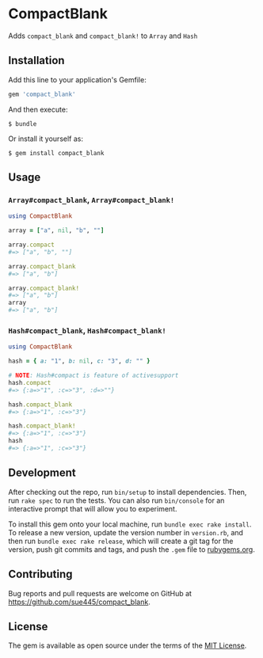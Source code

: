 # CompactBlank

Adds `compact_blank` and `compact_blank!` to `Array` and `Hash`

## Installation

Add this line to your application's Gemfile:

```ruby
gem 'compact_blank'
```

And then execute:

    $ bundle

Or install it yourself as:

    $ gem install compact_blank

## Usage

### `Array#compact_blank`, `Array#compact_blank!`
```ruby
using CompactBlank

array = ["a", nil, "b", ""]

array.compact
#=> ["a", "b", ""]

array.compact_blank
#=> ["a", "b"]

array.compact_blank!
#=> ["a", "b"]
array
#=> ["a", "b"]
```

### `Hash#compact_blank`, `Hash#compact_blank!`
```ruby
using CompactBlank

hash = { a: "1", b: nil, c: "3", d: "" }

# NOTE: Hash#compact is feature of activesupport
hash.compact
#=> {:a=>"1", :c=>"3", :d=>""}

hash.compact_blank
#=> {:a=>"1", :c=>"3"}

hash.compact_blank!
#=> {:a=>"1", :c=>"3"}
hash
#=> {:a=>"1", :c=>"3"}
```

## Development

After checking out the repo, run `bin/setup` to install dependencies. Then, run `rake spec` to run the tests. You can also run `bin/console` for an interactive prompt that will allow you to experiment.

To install this gem onto your local machine, run `bundle exec rake install`. To release a new version, update the version number in `version.rb`, and then run `bundle exec rake release`, which will create a git tag for the version, push git commits and tags, and push the `.gem` file to [rubygems.org](https://rubygems.org).

## Contributing

Bug reports and pull requests are welcome on GitHub at https://github.com/sue445/compact_blank.


## License

The gem is available as open source under the terms of the [MIT License](http://opensource.org/licenses/MIT).

